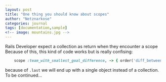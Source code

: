 ```yaml
---
layout: post
title: "One thing you should know about scopes"
author: "Netznarkose"
categories: journal
tags: [documentation,sample]
<!-- image: mountains.jpg -->
---
```


Rails Developer expect a collection as return when they encounter a scope  
Because of this, this kind of code works but is really confising:  

```ruby
    scope :team_with_smallest_goal_difference, -> { order('diff_between_f_and_a DESC').last }
```
because of `.last` we will end up with a single object instead of a collection.  
To be continued...
